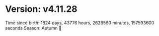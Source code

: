 # Version: v4.11.28
Time since birth: 1824 days, 43776 hours, 2626560 minutes, 157593600 seconds
Season: Autumn 🍁
